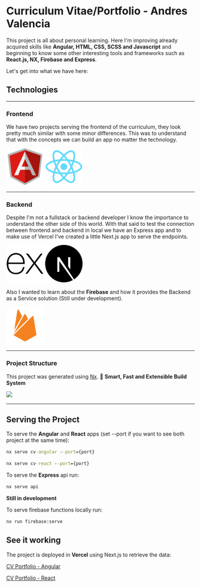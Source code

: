# Curriculum Vitae/Portfolio - Andres Valencia

This project is all about personal learning. Here I'm improving already acquired skills like **Angular, HTML, CSS, SCSS and Javascript** and beginning to know some other interesting tools and frameworks such as **React.js, NX, Firebase and Express**.

Let's get into what we have here:

## Technologies

---

### **Frontend**

We have two projects serving the frontend of the curriculum, they look pretty much similar with some minor differences. This was to understand that with the concepts we can build an app no matter the technology.

<p><img src="https://raw.githubusercontent.com/devicons/devicon/1119b9f84c0290e0f0b38982099a2bd027a48bf1/icons/angularjs/angularjs-original.svg" alt="Angular" width="100">
<img src="https://raw.githubusercontent.com/devicons/devicon/1119b9f84c0290e0f0b38982099a2bd027a48bf1/icons/react/react-original.svg" alt="React" width="100"></p>

---

### **Backend**

Despite I'm not a fullstack or backend developer I know the importance to understand the other side of this world. With that said to test the connection between frontend and backend in local we have an Express app and to make use of Vercel I've created a little Next.js app to serve the endpoints.

<p><img src="https://raw.githubusercontent.com/devicons/devicon/1119b9f84c0290e0f0b38982099a2bd027a48bf1/icons/express/express-original.svg" alt="Express" width="100">
<img src="https://raw.githubusercontent.com/devicons/devicon/1119b9f84c0290e0f0b38982099a2bd027a48bf1/icons/nextjs/nextjs-original.svg" alt="Next.js" width="100"></p>

Also I wanted to learn about the **Firebase** and how it provides the Backend as a Service solution (Still under development).

<img src="https://raw.githubusercontent.com/devicons/devicon/1119b9f84c0290e0f0b38982099a2bd027a48bf1/icons/firebase/firebase-plain.svg" alt="Firebase" width="100">

---

### **Project Structure**

This project was generated using [Nx](https://nx.dev). 🔎 **Smart, Fast and Extensible Build System**

<p><img src="https://raw.githubusercontent.com/nrwl/nx/master/images/nx-logo.png" width="100"></p>

---

## Serving the Project

To serve the **Angular** and **React** apps (set --port if you want to see both project at the same time):

```cmd
nx serve cv-angular --port={port}
```

```cmd
nx serve cv-react --port={port}
```

To serve the **Express** api run:

```cmd
nx serve api
```

**Still in development**

To serve firebase functions locally run:

```cmd
nx run firebase:serve
```

## See it working

The project is deployed in **Vercel** using Next.js to retrieve the data:

[CV Portfolio - Angular](cv-portfolio-angular.vercel.app)

[CV Portfolio - React](cv-portfolio-react.vercel.app)
